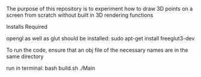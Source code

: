 The purpose of this repository is to experiment how to draw 3D points on a screen 
from scratch without built in 3D rendering functions

<p>
    Installs Required
</p>

opengl as well as glut should be installed:
sudo apt-get install freeglut3-dev

To run the code, ensure that an obj file of the necessary names are in the same directory

run in terminal:
bash build.sh
./Main